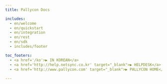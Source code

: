 ```yaml
---
title: Pallycon Docs 

includes:  
  - en/welcome
  - en/quickstart
  - en/integration
  - en/rest
  - en/sdk
  - includes/footer

toc_footers: 
  - <a href='/ko'>▶ IN KOREAN</a> 
  - <a href='http://help.netsync.co.kr' target="_blank">▶ HELPDESK</a> 
  - <a href='http://www.pallycon.com' target="_blank">▶ PALLYCON HOME</a> 
 
---
```

 

















